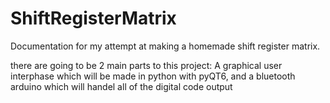 # ShiftRegisterMatrix
Documentation for my attempt at making a homemade shift register matrix.

there are going to be 2 main parts to this project: A graphical user interphase which will be made in python with pyQT6, and a bluetooth arduino which will handel all of the digital code output



